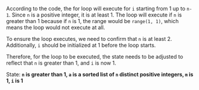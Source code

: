 According to the code, the for loop will execute for `i` starting from 1 up to `n-1`. Since `n` is a positive integer, it is at least 1. The loop will execute if `n` is greater than 1 because if `n` is 1, the range would be `range(1, 1)`, which means the loop would not execute at all. 

To ensure the loop executes, we need to confirm that `n` is at least 2. Additionally, `i` should be initialized at 1 before the loop starts. 

Therefore, for the loop to be executed, the state needs to be adjusted to reflect that `n` is greater than 1, and `i` is now 1.

State: **`n` is greater than 1, `a` is a sorted list of `n` distinct positive integers, `m` is 1, `i` is 1**